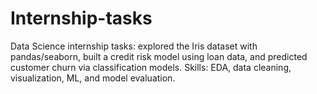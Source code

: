 # Internship-tasks
Data Science internship tasks: explored the Iris dataset with pandas/seaborn, built a credit risk model using loan data, and predicted customer churn via classification models. Skills: EDA, data cleaning, visualization, ML, and model evaluation.
